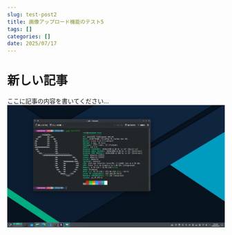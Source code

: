 ```yaml
---
slug: test-post2
title: 画像アップロード機能のテスト5
tags: []
categories: []
date: 2025/07/17
---
```

# 新しい記事

ここに記事の内容を書いてください...
![Screenshot_20250314_231054](https://raw.githubusercontent.com/SuperSandyman/sandyman.dev-content/main/draft/test-post2/Screenshot_20250314_231054-2025-07-11T14-31-13-752Z.png)
